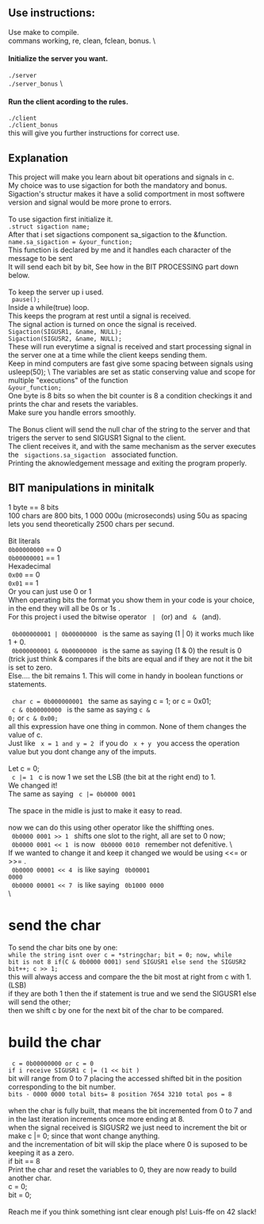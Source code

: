 ## Use instructions:

Use make to compile. \
commans working, re, clean, fclean, bonus. \

#### Initialize the server you want.
<code>./server</code> \
<code>./server_bonus</code> \

#### Run the client acording to the rules.
<code>./client</code> \
<code>./client_bonus</code> \
this will give you further instructions for correct use. 

## Explanation

This project will make you learn about bit operations and signals in c. \
My choice was to use sigaction for both the mandatory and bonus. \
Sigaction's structur makes it have a solid comportment in most softwere version and signal would be more prone to errors. \
\
To use sigaction first initialize it. \
<code>.struct sigaction name; </code> \
After that i set sigactions component sa_sigaction to the &function. \
<code>name.sa_sigaction = &your_function;  </code>  \
This function is declared by me and it handles each character of the message to be sent \
It will send each bit by bit, See how in the BIT PROCESSING part down below. \
\
To keep the server up i used. \
<code> pause(); </code>  \
Inside a while(true) loop. \
This keeps the program at rest until a signal is received. \
The signal action is turned on once the signal is received. \
<code>Sigaction(SIGUSR1, &name, NULL); </code> \
<code>Sigaction(SIGUSR2, &name, NULL); </code> \
These will run everytime a signal is received and start processing signal in the server one at a time while the client keeps sending them. \
Keep in mind computers are fast give some spacing between signals using </code> usleep(50); </code> \ 
The variables are set as static conserving value and scope for multiple "executions" of the function <code> &your_function;  </code>  \
One byte is 8 bits so when the bit counter is 8 a condition checkings it and prints the char and resets the variables. \
Make sure you handle errors smoothly. \
\
The Bonus client will send the null char of the string to the server and that trigers the server to send SIGUSR1 Signal to the client. \
The client receives it, and with the same mechanism as the server executes the  <code> sigactions.sa_sigaction  </code>  associated function. \
Printing the aknowledgement message and exiting the program properly. 

## BIT manipulations in minitalk
1 byte == 8 bits \
100 chars are 800 bits, 1 000 000u (microseconds) using 50u as spacing lets you send theoretically 2500 chars per secund. \
\
Bit literals \
<code>0b00000000</code> == 0 \
<code>0b00000001</code> == 1 \
Hexadecimal \
<code>0x00</code> == 0 \
<code>0x01</code> == 1 \
Or you can just use 0 or 1 \
When operating bits the format you show them in your code is your choice, in the end they will all be 0s or 1s . \
For this project i used the bitwise operator  <code> | </code> (or)  and  <code> & </code> (and). \
\
<code> 0b000000001  |  0b00000000 </code>  is the same as saying (1 | 0) it works much like 1 + 0. \
<code> 0b000000001  &  0b00000000 </code>  is the same as saying (1 & 0) the result is 0 (trick just think & compares if the bits are equal and if they are not it the bit is set to zero. \
Else.... the bit remains 1. This will come in handy in boolean functions or statements. \
\
<code> char c = 0b000000001  </code>  the same as saying c = 1; or c = 0x01; \
<code> c  &  0b00000000 </code>  is the same as saying <code>c & 0;</code> or <code>c & 0x00;</code> \
all this expression have one thing in common. None of them changes the value of c.  \
Just like <code> x = 1 and y = 2  </code>    if you do <code> x + y </code> you access the operation value but you dont change any of the imputs. \
\
Let c = 0; \
<code> c |= 1 </code>  c is now 1 we set the LSB (the bit at the right end) to 1. \
We changed it! \
The same as saying <code> c |= 0b0000 0001 </code> \
\
The space in the midle is just to make it easy to read. \
\
now we can do this using other operator like the shiffting ones. \
<code> 0b0000 0001 >> 1 </code> shifts one slot to the right, all are set to 0 now;  \
<code> 0b0000 0001 << 1 </code> is now <code> 0b0000 0010 </code> remember not defenitive.  \  
If we wanted to change it and keep it changed we would be using <<= or >>= . \
<code> 0b0000 00001 << 4 </code> is like saying <code> 0b00001 0000 </code> \
<code> 0b0000 00001 << 7 </code> is like saying <code> 0b1000 0000 </code> \

# send the char
To send the char bits one by one:  \
<code>while the string isnt over
c = *stringchar;
bit = 0;
now, while bit is not 8
if(C & 0b0000 0001)
      send SIGUSR1
else
      send the SIGUSR2
bit++;
c >> 1;
</code> \
this will always access and compare the the bit most at right from c with 1. (LSB) \
if they are both 1 then the if statement is true and we send the SIGUSR1 else will send the other; \
then we shift c by one for the next bit of the char to be compared.

# build the char
<code> c = 0b00000000    or   c = 0  </code>  \
<code>if i receive SIGUSR1
c |= (1 << bit )</code> \
bit will range from 0 to 7 placing the accessed shifted bit in the position corresponding to the bit number. \
<code>bits  -  0000 0000   total bits= 8
position 7654 3210   total pos = 8 </code> \
when the char is fully built, that means the bit incremented from 0 to 7 and in the last iteration increments once more ending at 8. \
when the signal received is SIGUSR2 we just need to increment the bit or make c |= 0; since that wont change anything. \
and the incrementation of bit will skip the place where 0 is suposed to be keeping it as a zero. \
if bit == 8 \
Print the char and reset the variables to 0, they are now ready to build another char. \
c = 0; \
bit = 0; \
\
Reach me if you think something isnt clear enough pls! Luis-ffe on 42 slack!


